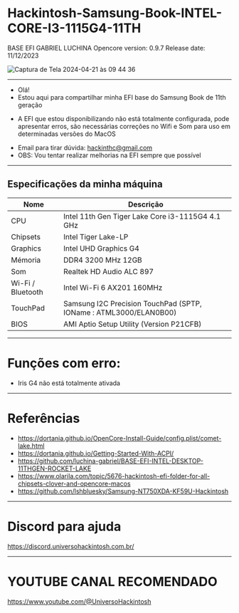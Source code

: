# Hackintosh-Samsung-Book-INTEL-CORE-I3-1115G4-11TH
BASE EFI GABRIEL LUCHINA
Opencore version: 0.9.7
Release date: 11/12/2023

![Captura de Tela 2024-04-21 às 09 44 36](https://github.com/cost-12/Hackintosh-Samsung-Book-INTEL-CORE-I3-1115G4-11TH/assets/124941175/7ed4297b-2ef5-4942-8228-09534fa8d4b0)

_________________________________________________
* Olá!
* Estou aqui para compartilhar minha EFI base do Samsung Book de 11th geração
- A EFI que estou disponibilizando não está totalmente configurada, pode apresentar erros, são necessárias correções no Wifi e Som para uso em determinadas versões do MacOS
* Email para tirar dúvida: hackinthc@gmail.com
* OBS: Vou tentar realizar melhorias na EFI sempre que possível
_________________________________________________
## Especificações da minha máquina
| Nome | Descrição |
| - | - |
| CPU | Intel 11th Gen Tiger Lake Core i3-1115G4 4.1 GHz |
| Chipsets | Intel Tiger Lake-LP |
| Graphics | Intel UHD Graphics G4 |
| Mémoria | DDR4 3200 MHz 12GB |
| Som | Realtek HD Audio ALC 897 |
| Wi-Fi / Bluetooth | Intel Wi-Fi 6 AX201 160MHz |
| TouchPad | Samsung I2C Precision TouchPad (SPTP, IOName : ATML3000/ELAN0B00) |
| BIOS | AMI Aptio Setup Utility (Version P21CFB) |
_______________________________________________
# Funções com erro:
- Iris G4 não está totalmente ativada
_______________________________________________
# Referências
- https://dortania.github.io/OpenCore-Install-Guide/config.plist/comet-lake.html
- https://dortania.github.io/Getting-Started-With-ACPI/
- https://github.com/luchina-gabriel/BASE-EFI-INTEL-DESKTOP-11THGEN-ROCKET-LAKE
- https://www.olarila.com/topic/5676-hackintosh-efi-folder-for-all-chipsets-clover-and-opencore-macos
- https://github.com/lshbluesky/Samsung-NT750XDA-KF59U-Hackintosh
_______________________________________________
# Discord para ajuda
https://discord.universohackintosh.com.br/
_______________________________________________
# YOUTUBE CANAL RECOMENDADO
https://www.youtube.com/@UniversoHackintosh
